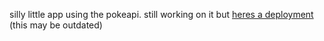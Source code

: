 silly little app using the pokeapi. still working on it but [heres a deployment](https://lukehampton6.github.io/mon-team-builder/) (this may be outdated)
